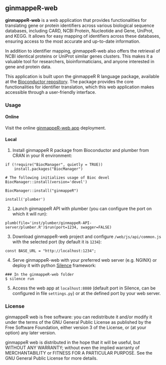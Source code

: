 ## ginmappeR-web
<b>ginmappeR-web</b> is a web application that provides functionalities for translating gene or protein identifiers across various biological sequence databases, including CARD, NCBI Protein, Nucleotide and Gene, UniProt, and KEGG. It allows for easy mapping of identifiers across these databases, ensuring access to the most accurate and up-to-date information.

In addition to identifier mapping, ginmappeR-web also offers the retrieval of NCBI identical proteins or UniProt similar genes clusters. This makes it a valuable tool for researchers, bioinformaticians, and anyone interested in gene and protein data.

This application is built upon the ginmappeR R language package, available at the <a     href="https://bioconductor.org/packages/ginmappeR">Bioconductor repository</a>. The package provides the core functionalities for identifier translation, which this web application makes accessible through a user-friendly interface.

### Usage
#### Online

Visit the online <a href="https://gin.us.es">ginmappeR-web app</a> deployment.

#### Local

1. Install ginmappeR R package from Bioconductor and plumber from CRAN in your R environment:

```
if (!require("BiocManager", quietly = TRUE))
    install.packages("BiocManager")

# The following initializes usage of Bioc devel
BiocManager::install(version='devel')

BiocManager::install("ginmappeR")
```

```
install('plumber')
```

2. Launch ginmappeR API with plumber (you can configure the port on which it will run):

```
plumb(file='inst/plumber/ginmappeR-API-server/plumber.R')$run(port=1234, swagger=FALSE)
```

3. Download ginmappeR-web project and configure `/web/js/api/common.js` with the selected port (by default it is ``1234``):

```
const BASE_URL = "http://localhost:1234";
```

4. Serve ginmappeR-web with your preferred web server (e.g. NGINX) or deploy it with python <a href="https://github.com/DEAL-US/Silence">Silence</a> framework:

```
### In the ginmappeR-web folder
$ silence run
```

5. Access the web app at ``localhost:8080`` (default port in Silence, can be configured in file ``settings.py``) or at the defined port by your web server.

### License 

ginmappeR web is free software: you can redistribute it and/or modify it under the terms of the GNU General Public License as published by the Free Software Foundation, either version 3 of the License, or (at your option) any later version.

ginmappeR web is distributed in the hope that it will be useful, but WITHOUT ANY WARRANTY; without even the implied warranty of MERCHANTABILITY or FITNESS FOR A PARTICULAR PURPOSE. See the GNU General Public License for more details.



